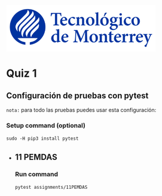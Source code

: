 ![Tec de Monterrey](images/logotecmty.png)
# Quiz 1

## Configuración de pruebas con **pytest**

`nota:` para todo las pruebas puedes usar esta configuración:
### Setup command (optional)
```
sudo -H pip3 install pytest
```

- ## 11 PEMDAS
    ### Run command
    ```
    pytest assignments/11PEMDAS
    ```

